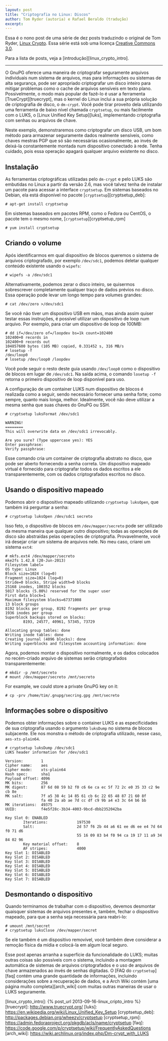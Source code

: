 ```yaml
---
layout: post
title: "Criptografia no Linux: Discos"
author: Tom Ryder (autoria) e Rafael Beraldo (tradução)
excerpt:
---
```


Essa é o nono post de uma série de dez posts traduzindo o original de Tom
Ryder, [Linux Crypto][linux_crypto]. Essa série está sob uma licença [Creative
Commons 3.0][cc].

Para a lista de posts, veja a [introdução][linux_crypto_intro].

---

O GnuPG oferece uma maneira de criptografar seguramente arquivos individuais
num sistema de arquivos, mas para informações ou sistemas de alta segurança,
pode ser apropriado criptografar um disco inteiro para mitigar problemas como o
cache de arquivos sensíveis em texto plano. Possivelmente, o modo mais popular
de fazê-lo é usar a ferramenta [TrueCrypt][truecrypt], mas o kernel do Linux
inclui a sua própria solução de criptografia de disco, o `dm-crypt`. Você pode
tirar proveito dela utilizando uma ferramenta de baixo nível chamada
`cryptsetup`, ou mais facilmente com o LUKS, o [Linux Unified Key Setup][luks],
implementando criptografia com senhas ou arquivos de chave.

Neste exemplo, demonstraremos como criptografar um disco USB, um bom método
para armazenar seguramente dados realmente sensíveis, como chaves mestras PGP
que só são necessárias ocasionalmente, ao invés de deixá-la constantemente
montada num dispositivo conectado à rede. Tenha cuidado, pois essa operação
apagará qualquer arquivo existente no disco.

## Instalação

As ferramentas criptográficas utilizadas pelo `dm-crypt` e pelo LUKS são
embutidas no Linux a partir da versão 2.6, mas você talvez tenha de instalar um
pacote para acessar a interface `cryptsetup`. Em sistemas baseados no Debian,
ela está disponível no pacote [`cryptsetup`][cryptsetup_deb]:

    # apt-get install cryptsetup

Em sistemas baseados em pacotes RPM, como o Fedora ou CentOS, o pacote tem o
mesmo nome, [`cryptsetup`][cryptsetup_rpm]

    # yum install cryptsetup

## Criando o volume

Após identificarmos em qual dispositivo de blocos queremos o sistema de
arquivos criptografado, por exemplo `/dev/sdc1`, podemos deletar qualquer
conteúdo existente usando o `wipefs`:

    # wipefs -a /dev/sdc1

Alternativamente, podemos zerar o disco inteiro, se quisermos sobrescrever
completamente qualquer traço de dados prévios no disco. Essa operação pode
levar um longo tempo para volumes grandes:

    # cat /dev/zero >/dev/sdc1

Se você não tiver um dispositivo USB em mãos, mas ainda assim quiser testar
essas instruções, é possível utilizar um dispositivo de loop num arquivo. Por
exemplo, para criar um dispositivo de loop de 100MB:

    # dd if=/dev/zero of=/loopdev bs=1k count=102400
    102400+0 records in
    102400+0 records out
    104857600 bytes (105 MB) copied, 0.331452 s, 316 MB/s
    # losetup -f
    /dev/loop0
    # losetup /dev/loop0 /loopdev

Você pode seguir o resto deste guia usando `/dev/loop0` como o dispositivo de
blocos em lugar de `/dev/sdc1`. Na saída acima, o comando `losetup -f` retorna
o primeiro dispositivo de loop disponível para uso.

A configuração de um container LUKS num dispositivo de blocos é realizada como
a seguir, sendo necessário fornecer uma senha forte; como sempre, quanto mais
longa, melhor. Idealmente, você não deve utilizar a mesma senha que suas chaves
do GnuPG ou SSH.

    # cryptsetup luksFormat /dev/sdc1

    WARNING!
    ========
    This will overwrite data on /dev/sdc1 irrevocably.

    Are you sure? (Type uppercase yes): YES
    Enter passphrase:
    Verify passphrase:

Esse comando cria um container de criptografia abstrato no disco, que pode ser
aberto fornecendo a senha correta. Um dispositivo mapeado virtual é fornecido
para criptografar todos os dados escritos a ele transparentemente, com os dados
criptografados escritos no disco.

## Usando o dispositivo mapeado

Podemos abrir o dispositivo mapeado utilizando `cryptsetup luksOpen`, que
também irá perguntar a senha:

    # cryptsetup luksOpen /dev/sdc1 secreto

Isso feto, o dispositivo de blocos em `/dev/mapper/secreto` pode ser utilizado
da mesma maneira que qualquer outro dispositivo; todas as operações de disco
são abstraídas pelas operações de criptografia. Provavelmente, você irá desejar
criar um sistema de arquivos nele. No meu caso, criarei um sistema `ext4`:

    # mkfs.ext4 /dev/mapper/secreto
    mke2fs 1.42.8 (20-Jun-2013)
    Filesystem label=
    OS type: Linux
    Block size=1024 (log=0)
    Fragment size=1024 (log=0)
    Stride=0 blocks, Stripe width=0 blocks
    25168 inodes, 100352 blocks
    5017 blocks (5.00%) reserved for the super user
    First data block=1
    Maximum filesystem blocks=67371008
    13 block groups
    8192 blocks per group, 8192 fragments per group
    1936 inodes per group
    Superblock backups stored on blocks:
            8193, 24577, 40961, 57345, 73729
    
    Allocating group tables: done
    Writing inode tables: done
    Creating journal (4096 blocks): done
    Writing superblocks and filesystem accounting information: done

Agora, podemos montar o dispositivo normalmente, e os dados colocados no
recém-criado arquivo de sistemas serão criptografados transparentemente:

    # mkdir -p /mnt/secreto
    # mount /dev/mapper/secreto /mnt/secreto

For example, we could store a private GnuPG key on it:

    # cp -prv /home/tim/.gnupg/secring.gpg /mnt/secreto

## Informações sobre o dispositivo

Podemos obter informações sobre o container LUKS e as especificidades de sua
criptografia usando o argumento `luksDump` no sistema de blocos subjacente. Ele
nos monstra o método de criptografia utilizado, nesse caso, `aes-xts-plain64`.

    # cryptsetup luksDump /dev/sdc1
    LUKS header information for /dev/sdc1

    Version:        1
    Cipher name:    aes
    Cipher mode:    xts-plain64
    Hash spec:      sha1
    Payload offset: 4096
    MK bits:        256
    MK digest:      87 6d 08 59 b2 f0 c6 6e ca ec 5f 72 2c e0 35 33 c2 9e cb 8e
    MK salt:        7f a5 38 4c 14 85 61 cb 6c 22 65 48 87 21 60 8f
                    fa 40 2a ab ae 7d cc df c9 9b a4 e3 3c 64 b6 bb
    MK iterations:  49375
    UUID:           f4e5f28c-3b34-4003-9bcd-dbb2352042ba

    Key Slot 0: ENABLED
            Iterations:             197530
            Salt:                   2d 57 f6 2b 44 a6 61 ee d6 ee e4 7d 64 f0 71 d6
                                    55 16 09 83 b4 f0 94 ca 19 17 11 a9 34 84 02 96
            Key material offset:    8
            AF stripes:             4000
    Key Slot 1: DISABLED
    Key Slot 2: DISABLED
    Key Slot 3: DISABLED
    Key Slot 4: DISABLED
    Key Slot 5: DISABLED
    Key Slot 6: DISABLED
    Key Slot 7: DISABLED

## Desmontando o dispositivo

Quando terminamos de trabalhar com o dispositivo, devemos desmontar quaisquer
sistemas de arquivos presentes e, também, fechar o dispositivo mapeado, para
que a senha seja necessária para reabri-lo:

    # umount /mnt/secret
    # cryptsetup luksClose /dev/mapper/secret

Se ele também é um dispositivo removível, você também deve considerar a remoção
física da mídia e colocá-la em algum local seguro.

Esse post apenas arranha a superfície da funcionalidade do LUKS; muitas outras
coisas são possíveis com o sistema, incluindo a montagem automática de sistemas
de arquivos criptografados e o uso de arquivos de chave armazenados ao invés de
senhas digitadas. O [FAQ do `cryptsetup`][faq] contém uma grande quantidade de
informações, incluindo considerações sobre a recuperação de dados, e a Arch
Wiki contém [uma página muito completa][arch_wiki] com muitas outras maneiras
de usar o LUKS seguramente.

[linux_crypto]: http://blog.sanctum.geek.nz/series/linux-crypto/
[cc]: http://creativecommons.org/licenses/by-nc-sa/3.0/
[linux_crypto_intro]: {% post_url 2013-09-16-linux_cripto_intro %}
[truecrypt]: http://www.truecrypt.org/
[luks]: https://en.wikipedia.org/wiki/Linux_Unified_Key_Setup
[cryptsetup_deb]: http://packages.debian.org/wheezy/cryptsetup
[cryptsetup_rpm]: https://admin.fedoraproject.org/pkgdb/acls/name/cryptsetup
[faq]: https://code.google.com/p/cryptsetup/wiki/FrequentlyAskedQuestions
[arch_wiki]: https://wiki.archlinux.org/index.php/Dm-crypt_with_LUKS
